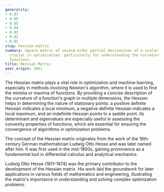 ```yaml
---
generality:
- 0.87
- 0.86
- 0.85
- 0.84
- 0.83
- 0.82
- 0.81
slug: hessian-matrix
summary: Square matrix of second-order partial derivatives of a scalar-valued function,
  crucial in optimization, particularly for understanding the curvature of multidimensional
  functions.
title: Hessian Matrix
year_origin: 1841
---
```


The Hessian matrix plays a vital role in optimization and machine learning, especially in methods involving Newton's algorithm, where it is used to find the minima or maxima of functions. By providing a concise description of the curvature of a function's graph in multiple dimensions, the Hessian helps in determining the nature of stationary points: a positive definite Hessian indicates a local minimum, a negative definite Hessian indicates a local maximum, and an indefinite Hessian points to a saddle point. Its determinant and eigenvalues are especially useful in assessing the convexity properties of functions, which are essential for ensuring the convergence of algorithms in optimization problems.

The concept of the Hessian matrix originates from the work of the 19th-century German mathematician Ludwig Otto Hesse and was later named after him. It was first used in the mid-1800s, gaining prominence as a fundamental tool in differential calculus and analytical mechanics.

Ludwig Otto Hesse (1811–1874) was the primary contributor to the development of the Hessian matrix. His work laid the groundwork for later applications in various fields of mathematics and engineering, illustrating the matrix's importance in understanding and solving complex optimization problems.
